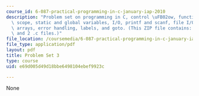 ```yaml
---
course_id: 6-087-practical-programming-in-c-january-iap-2010
description: "Problem set on programming in C, control \uFB02ow, functions, variable\
  \ scope, static and global variables, I/O, printf and scanf, file I/O, character\
  \ arrays, error handling, labels, and goto. (This ZIP file contains: 1 .txt file\
  \ and 2 .c files.)"
file_location: /coursemedia/6-087-practical-programming-in-c-january-iap-2010/e69d005d49d18bbe6498104ebef9923c_MIT6_087IAP10_assn03.pdf
file_type: application/pdf
layout: pdf
title: Problem Set 3
type: course
uid: e69d005d49d18bbe6498104ebef9923c

---
```

None
